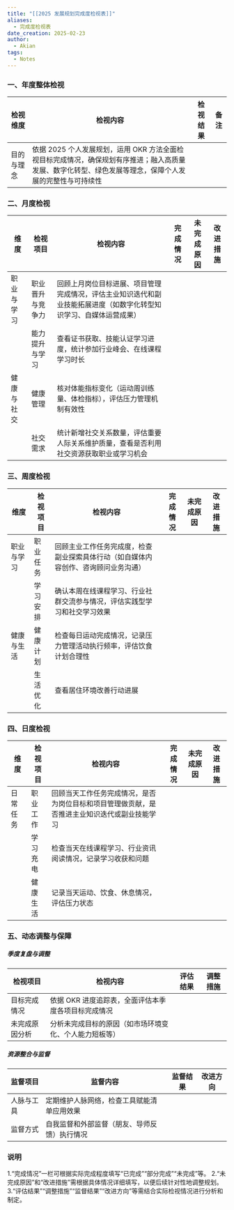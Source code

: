 ```yaml
---
title: "[[2025 发展规划完成度检视表]]"
aliases:
  - 完成度检视表
date_creation: 2025-02-23
author:
  - Akian
tags:
  - Notes
---
```


### 一、年度整体检视 
| 检视维度  | 检视内容                                                                              | 检视结果 | 备注  |
| ----- | --------------------------------------------------------------------------------- | ---- | --- |
| 目的与理念 | 依据 2025 个人发展规划，运用 OKR 方法全面检视目标完成情况，确保规划有序推进；融入高质量发展、数字化转型、绿色发展等理念，保障个人发展的完整性与可持续性 |      |     |

 
### 二、月度检视 
| 维度    | 检视项目     | 检视内容                                                      | 完成情况 | 未完成原因 | 改进措施 |
| ----- | -------- | --------------------------------------------------------- | ---- | ----- | ---- |
| 职业与学习 | 职业晋升与竞争力 | 回顾上月岗位目标进展、项目管理完成情况，评估主业知识迭代和副业技能拓展进度（如数字化转型知识学习、自媒体运营成果） |      |       |      |
|       | 能力提升与学习  | 查看证书获取、技能认证学习进度，统计参加行业峰会、在线课程学习时长                         |      |       |      |
| 健康与社交 | 健康管理     | 核对体能指标变化（运动周训练量、体检指标），评估压力管理机制有效性                         |      |       |      |
|       | 社交需求     | 统计新增社交关系数量，评估重要人际关系维护质量，查看是否利用社交资源获取职业或学习机会               |      |       |      |
 
### 三、周度检视 
| 维度    | 检视项目 | 检视内容                                      | 完成情况 | 未完成原因 | 改进措施 |
| ----- | ---- | ----------------------------------------- | ---- | ----- | ---- |
| 职业与学习 | 职业任务 | 回顾主业工作任务完成度，检查副业探索具体行动（如自媒体内容创作、咨询顾问业务沟通） |      |       |      |
|       | 学习安排 | 确认本周在线课程学习、行业社群交流参与情况，评估实践型学习和社交学习效果      |      |       |      |
| 健康与生活 | 健康计划 | 检查每日运动完成情况，记录压力管理活动执行频率，评估饮食计划合理性         |      |       |      |
|       | 生活优化 | 查看居住环境改善行动进展                              |      |       |      |
 
### 四、日度检视 
| 维度   | 检视项目 | 检视内容                                           | 完成情况 | 未完成原因 | 改进措施 |
| ---- | ---- | ---------------------------------------------- | ---- | ----- | ---- |
| 日常任务 | 职业工作 | 回顾当天工作任务完成情况，是否为岗位目标和项目管理做贡献，是否推进主业知识迭代或副业技能学习 |      |       |      |
|      | 学习充电 | 检查当天在线课程学习、行业资讯阅读情况，记录学习收获和问题                  |      |       |      |
|      | 健康生活 | 记录当天运动、饮食、休息情况，评估压力状态                          |      |       |      |
 
### 五、动态调整与保障 
##### 季度复盘与调整 
| 检视项目    | 检视内容                         | 评估结果 | 调整措施 |
| ------- | ---------------------------- | ---- | ---- |
| 目标完成情况  | 依据 OKR 进度追踪表，全面评估本季度各项目标完成情况 |      |      |
| 未完成原因分析 | 分析未完成目标的原因（如市场环境变化、个人能力短板等）  |      |      |
 
##### 资源整合与监督 
| 监督项目  | 监督内容                   | 监督结果 | 改进方向 |
| ----- | ---------------------- | ---- | ---- |
| 人脉与工具 | 定期维护人脉网络，检查工具赋能清单应用效果  |      |      |
| 监督方式  | 自我监督和外部监督（朋友、导师反馈）执行情况 |      |      |
 
### 说明 
1.“完成情况”一栏可根据实际完成程度填写“已完成”“部分完成”“未完成”等。 
2.“未完成原因”和“改进措施”需根据具体情况详细填写，以便后续针对性地调整规划。 
3.“评估结果”“调整措施”“监督结果”“改进方向”等需结合实际检视情况进行分析和制定。